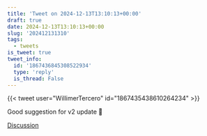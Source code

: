 ```yaml
---
title: 'Tweet on 2024-12-13T13:10:13+00:00'
draft: true
date: 2024-12-13T13:10:13+00:00
slug: '202412131310'
tags:
  - tweets
is_tweet: true
tweet_info:
  id: '1867436845308522934'
  type: 'reply'
  is_thread: False
---
```




{{< tweet user="WillimerTercero" id="1867435438610264234" >}}

Good suggestion for v2 update 🙏

[Discussion](https://x.com/sytelus/status/1867436845308522934)
